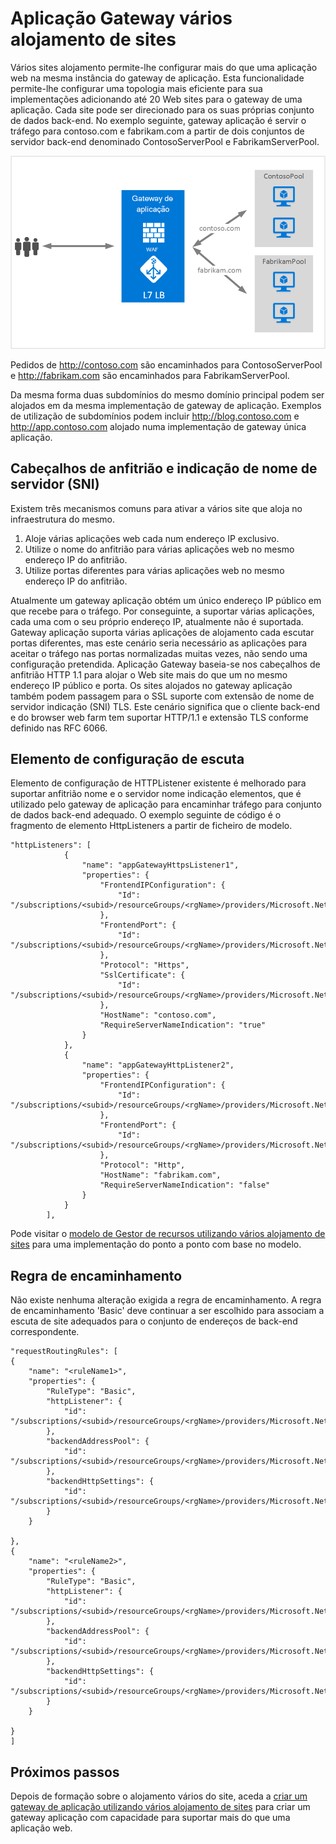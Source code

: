<properties
   pageTitle="Hospedagem de vários sites no Gateway aplicação | Microsoft Azure"
   description="Esta página fornece uma descrição geral do suporte de múltiplos site do Gateway de aplicação."
   documentationCenter="na"
   services="application-gateway"
   authors="amsriva"
   manager="rossort"
   editor="amsriva"/>
<tags
   ms.service="application-gateway"
   ms.devlang="na"
   ms.topic="hero-article"
   ms.tgt_pltfrm="na"
   ms.workload="infrastructure-services"
   ms.date="10/25/2016"
   ms.author="amsriva"/>

# <a name="application-gateway-multiple-site-hosting"></a>Aplicação Gateway vários alojamento de sites

Vários sites alojamento permite-lhe configurar mais do que uma aplicação web na mesma instância do gateway de aplicação. Esta funcionalidade permite-lhe configurar uma topologia mais eficiente para sua implementações adicionando até 20 Web sites para o gateway de uma aplicação. Cada site pode ser direcionado para os suas próprias conjunto de dados back-end. No exemplo seguinte, gateway aplicação é servir o tráfego para contoso.com e fabrikam.com a partir de dois conjuntos de servidor back-end denominado ContosoServerPool e FabrikamServerPool.

![imageURLroute](./media/application-gateway-multi-site-overview/multisite.png)

Pedidos de http://contoso.com são encaminhados para ContosoServerPool e http://fabrikam.com são encaminhados para FabrikamServerPool.

Da mesma forma duas subdomínios do mesmo domínio principal podem ser alojados em da mesma implementação de gateway de aplicação. Exemplos de utilização de subdomínios podem incluir http://blog.contoso.com e http://app.contoso.com alojado numa implementação de gateway única aplicação.

## <a name="host-headers-and-server-name-indication-sni"></a>Cabeçalhos de anfitrião e indicação de nome de servidor (SNI)

Existem três mecanismos comuns para ativar a vários site que aloja no infraestrutura do mesmo.

1. Aloje várias aplicações web cada num endereço IP exclusivo.
2. Utilize o nome do anfitrião para várias aplicações web no mesmo endereço IP do anfitrião.
3. Utilize portas diferentes para várias aplicações web no mesmo endereço IP do anfitrião.

Atualmente um gateway aplicação obtém um único endereço IP público em que recebe para o tráfego. Por conseguinte, a suportar várias aplicações, cada uma com o seu próprio endereço IP, atualmente não é suportada. Gateway aplicação suporta várias aplicações de alojamento cada escutar portas diferentes, mas este cenário seria necessário as aplicações para aceitar o tráfego nas portas normalizadas muitas vezes, não sendo uma configuração pretendida. Aplicação Gateway baseia-se nos cabeçalhos de anfitrião HTTP 1.1 para alojar o Web site mais do que um no mesmo endereço IP público e porta. Os sites alojados no gateway aplicação também podem passagem para o SSL suporte com extensão de nome de servidor indicação (SNI) TLS. Este cenário significa que o cliente back-end e do browser web farm tem suportar HTTP/1.1 e extensão TLS conforme definido nas RFC 6066.

## <a name="listener-configuration-element"></a>Elemento de configuração de escuta

Elemento de configuração de HTTPListener existente é melhorado para suportar anfitrião nome e o servidor nome indicação elementos, que é utilizado pelo gateway de aplicação para encaminhar tráfego para conjunto de dados back-end adequado. O exemplo seguinte de código é o fragmento de elemento HttpListeners a partir de ficheiro de modelo.

    "httpListeners": [
                {
                    "name": "appGatewayHttpsListener1",
                    "properties": {
                        "FrontendIPConfiguration": {
                            "Id": "/subscriptions/<subid>/resourceGroups/<rgName>/providers/Microsoft.Network/applicationGateways/applicationGateway1/frontendIPConfigurations/DefaultFrontendPublicIP"
                        },
                        "FrontendPort": {
                            "Id": "/subscriptions/<subid>/resourceGroups/<rgName>/providers/Microsoft.Network/applicationGateways/applicationGateway1/frontendPorts/appGatewayFrontendPort443'"
                        },
                        "Protocol": "Https",
                        "SslCertificate": {
                            "Id": "/subscriptions/<subid>/resourceGroups/<rgName>/providers/Microsoft.Network/applicationGateways/applicationGateway1/sslCertificates/appGatewaySslCert1'"
                        },
                        "HostName": "contoso.com",
                        "RequireServerNameIndication": "true"
                    }
                },
                {
                    "name": "appGatewayHttpListener2",
                    "properties": {
                        "FrontendIPConfiguration": {
                            "Id": "/subscriptions/<subid>/resourceGroups/<rgName>/providers/Microsoft.Network/applicationGateways/applicationGateway1/frontendIPConfigurations/appGatewayFrontendIP'"
                        },
                        "FrontendPort": {
                            "Id": "/subscriptions/<subid>/resourceGroups/<rgName>/providers/Microsoft.Network/applicationGateways/applicationGateway1/frontendPorts/appGatewayFrontendPort80'"
                        },
                        "Protocol": "Http",
                        "HostName": "fabrikam.com",
                        "RequireServerNameIndication": "false"
                    }
                }
            ],




Pode visitar o [modelo de Gestor de recursos utilizando vários alojamento de sites](https://github.com/Azure/azure-quickstart-templates/blob/master/201-application-gateway-multihosting) para uma implementação do ponto a ponto com base no modelo.

## <a name="routing-rule"></a>Regra de encaminhamento

Não existe nenhuma alteração exigida a regra de encaminhamento. A regra de encaminhamento 'Basic' deve continuar a ser escolhido para associam a escuta de site adequados para o conjunto de endereços de back-end correspondente.

    "requestRoutingRules": [
    {
        "name": "<ruleName1>",
        "properties": {
            "RuleType": "Basic",
            "httpListener": {
                "id": "/subscriptions/<subid>/resourceGroups/<rgName>/providers/Microsoft.Network/applicationGateways/applicationGateway1/httpListeners/appGatewayHttpsListener1')]"
            },
            "backendAddressPool": {
                "id": "/subscriptions/<subid>/resourceGroups/<rgName>/providers/Microsoft.Network/applicationGateways/applicationGateway1/backendAddressPools/ContosoServerPool')]"
            },
            "backendHttpSettings": {
                "id": "/subscriptions/<subid>/resourceGroups/<rgName>/providers/Microsoft.Network/applicationGateways/applicationGateway1/backendHttpSettingsCollection/appGatewayBackendHttpSettings')]"
            }
        }

    },
    {
        "name": "<ruleName2>",
        "properties": {
            "RuleType": "Basic",
            "httpListener": {
                "id": "/subscriptions/<subid>/resourceGroups/<rgName>/providers/Microsoft.Network/applicationGateways/applicationGateway1/httpListeners/appGatewayHttpListener2')]"
            },
            "backendAddressPool": {
                "id": "/subscriptions/<subid>/resourceGroups/<rgName>/providers/Microsoft.Network/applicationGateways/applicationGateway1/backendAddressPools/FabrikamServerPool')]"
            },
            "backendHttpSettings": {
                "id": "/subscriptions/<subid>/resourceGroups/<rgName>/providers/Microsoft.Network/applicationGateways/applicationGateway1/backendHttpSettingsCollection/appGatewayBackendHttpSettings')]"
            }
        }

    }
    ]

## <a name="next-steps"></a>Próximos passos

Depois de formação sobre o alojamento vários do site, aceda a [criar um gateway de aplicação utilizando vários alojamento de sites](application-gateway-create-multisite-azureresourcemanager-powershell.md) para criar um gateway aplicação com capacidade para suportar mais do que uma aplicação web.
